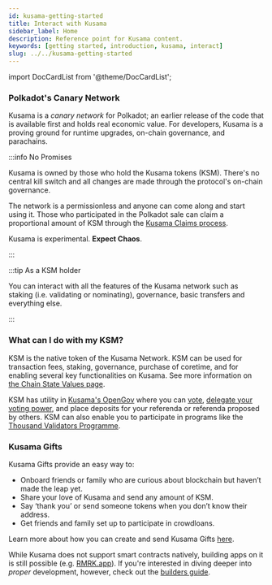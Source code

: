 ```yaml
---
id: kusama-getting-started
title: Interact with Kusama
sidebar_label: Home
description: Reference point for Kusama content.
keywords: [getting started, introduction, kusama, interact]
slug: ../../kusama-getting-started
---
```


import DocCardList from '@theme/DocCardList';

### Polkadot's Canary Network

Kusama is a _canary network_ for Polkadot; an earlier release of the code that is available first
and holds real economic value. For developers, Kusama is a proving ground for runtime upgrades,
on-chain governance, and parachains.

:::info No Promises

Kusama is owned by those who hold the Kusama tokens (KSM). There's no central kill switch and all
changes are made through the protocol's on-chain governance.

The network is a permissionless and anyone can come along and start using it. Those who participated
in the Polkadot sale can claim a proportional amount of KSM through the
[Kusama Claims process](../../learn/learn-guides-claims.md).

Kusama is experimental. **Expect Chaos**.

:::

:::tip As a KSM holder

You can interact with all the features of the Kusama network such as staking (i.e. validating or
nominating), governance, basic transfers and everything else.

:::

<DocCardList />

### What can I do with my KSM?

KSM is the native token of the Kusama Network. KSM can be used for transaction fees, staking,
governance, purchase of coretime, and for enabling several key functionalities on Kusama. See more
information on [the Chain State Values page](../chain-state-values.md).

KSM has utility in [Kusama's OpenGov](../../learn/learn-polkadot-opengov.md) where you can
[vote](../../learn/learn-polkadot-opengov.md#voting-on-a-referendum),
[delegate your voting power](../../learn/learn-polkadot-opengov.md#multirole-delegation), and place
deposits for your referenda or referenda proposed by others. KSM can also enable you to participate
in programs like the [Thousand Validators Programme](../../learn/archive/thousand-validators.md).

### Kusama Gifts

Kusama Gifts provide an easy way to:

- Onboard friends or family who are curious about blockchain but haven’t made the leap yet.
- Share your love of Kusama and send any amount of KSM.
- Say ‘thank you’ or send someone tokens when you don’t know their address.
- Get friends and family set up to participate in crowdloans.

Learn more about how you can create and send Kusama Gifts
[here](https://polkadot.network/blog/introducing-polkadot-kusama-gifts/).

While Kusama does not support smart contracts natively, building apps on it is still possible (e.g.
[RMRK.app](https://rmrk.app)). If you're interested in diving deeper into _proper_ development,
however, check out the [builders guide](build-index).
